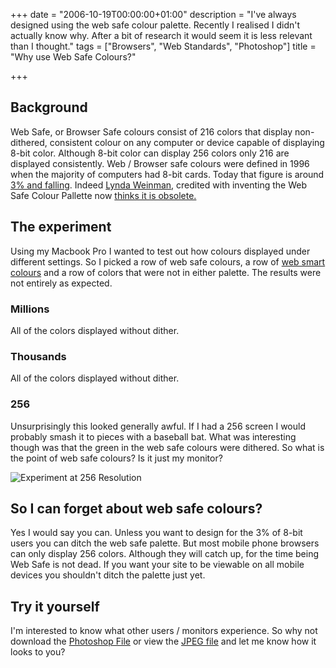 +++
date = "2006-10-19T00:00:00+01:00"
description = "I've always designed using the web safe colour palette. Recently I realised I didn't actually know why. After a bit of research it would seem it is less relevant than I thought."
tags = ["Browsers", "Web Standards", "Photoshop"]
title = "Why use Web Safe Colours?"

+++

## Background

Web Safe, or Browser Safe colours consist of 216 colors that display non-dithered, consistent colour on any computer or device capable of displaying 8-bit color. Although 8-bit color can display 256 colors only 216 are displayed consistently. Web / Browser safe colours were defined in 1996 when the majority of computers had 8-bit cards. Today that figure is around [3% and falling][1]. Indeed [Lynda Weinman][2], credited with inventing the Web Safe Colour Pallette now [thinks it is obsolete.][3]

## The experiment

Using my Macbook Pro I wanted to test out how colours displayed under different settings. So I picked a row of web safe colours, a row of [web smart colours][4] and a row of colors that were not in either palette. The results were not entirely as expected.

### Millions

All of the colors displayed without dither.

### Thousands

All of the colors displayed without dither.

### 256

Unsurprisingly this looked generally awful. If I had a 256 screen I would probably smash it to pieces with a baseball bat. What was interesting though was that the green in the web safe colours were dithered. So what is the point of web safe colours? Is it just my monitor?

![Experiment at 256 Resolution][5] 

## So I can forget about web safe colours?

Yes I would say you can. Unless you want to design for the 3% of 8-bit users you can ditch the web safe palette. But most mobile phone browsers can only display 256 colors. Although they will catch up, for the time being Web Safe is not dead. If you want your site to be viewable on all mobile devices you shouldn't ditch the palette just yet. 

## Try it yourself

I'm interested to know what other users / monitors experience. So why not download the [Photoshop File][6] or view the [JPEG file][7] and let me know how it looks to you?

 [1]: http://www.w3schools.com/browsers/browsers_stats.asp
 [2]: http://www.lynda.com/
 [3]: http://www.lynda.com/hex.asp
 [4]: http://www.morecrayons.com/palettes/webSmart/
 [5]: /images/articles/256.jpg 
 [6]: /images/articles/web_safe_experiment.psd
 [7]: /images/articles/web_safe_experiment.jpg
